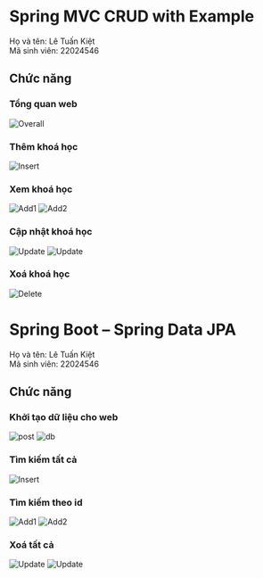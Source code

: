 # Spring MVC CRUD with Example

Họ và tên: Lê Tuấn Kiệt  
Mã sinh viên: 22024546

## Chức năng

### Tổng quan web
![Overall](W1_Ex2/demo/img/Overall.png)

### Thêm khoá học
![Insert](W1_Ex2/demo/img/Add.png)

### Xem khoá học
![Add1](W1_Ex2/demo/img/Add_suc.png)
![Add2](W1_Ex2/demo/img/Add_suc2.png)

### Cập nhật khoá học
![Update](W1_Ex2/demo/img/Update.png)
![Update](W1_Ex2/demo/img/Update_suc.png)

### Xoá khoá học
![Delete](W1_Ex2/demo/img/Delete.png)

# Spring Boot – Spring Data JPA

Họ và tên: Lê Tuấn Kiệt  
Mã sinh viên: 22024546

## Chức năng

### Khởi tạo dữ liệu cho web
![post](W1_Ex1/demo/img/post.png)
![db](W1_Ex1/demo/img/db.png)

### Tìm kiếm tất cả
![Insert](W1_Ex1/demo/img/all.png)

### Tìm kiếm theo id
![Add1](W1_Ex1/demo/img/id1.png)
![Add2](W1_Ex1/demo/img/id5.png)

### Xoá tất cả
![Update](W1_Ex1/demo/img/delete.png)
![Update](W1_Ex1/demo/img/empty.png)



